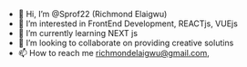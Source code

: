 - 👋 Hi, I’m @Sprof22 (Richmond Elaigwu)
- 👀 I’m interested in FrontEnd Development, REACTjs, VUEjs
- 🌱 I’m currently learning NEXT js
- 💞️ I’m looking to collaborate on providing creative solutins
- 📫 How to reach me richmondelaigwu@gmail.com, 

<!---
Sprof22/Sprof22 is a ✨ special ✨ repository because its `README.md` (this file) appears on your GitHub profile.
You can click the Preview link to take a look at your changes.
--->
